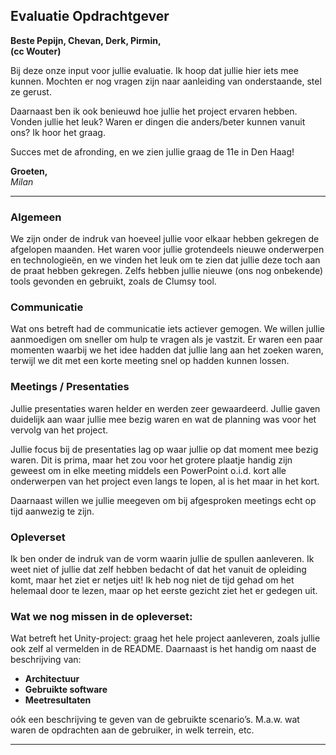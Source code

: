 ## Evaluatie Opdrachtgever

**Beste Pepijn, Chevan, Derk, Pirmin,**  
**(cc Wouter)**

Bij deze onze input voor jullie evaluatie. Ik hoop dat jullie hier iets mee kunnen. Mochten er nog vragen zijn naar aanleiding van onderstaande, stel ze gerust.

Daarnaast ben ik ook benieuwd hoe jullie het project ervaren hebben. Vonden jullie het leuk? Waren er dingen die anders/beter kunnen vanuit ons? Ik hoor het graag.

Succes met de afronding, en we zien jullie graag de 11e in Den Haag!

**Groeten,**  
*Milan*

---

### **Algemeen**
We zijn onder de indruk van hoeveel jullie voor elkaar hebben gekregen de afgelopen maanden. Het waren voor jullie grotendeels nieuwe onderwerpen en technologieën, en we vinden het leuk om te zien dat jullie deze toch aan de praat hebben gekregen. Zelfs hebben jullie nieuwe (ons nog onbekende) tools gevonden en gebruikt, zoals de Clumsy tool.

### **Communicatie**
Wat ons betreft had de communicatie iets actiever gemogen. We willen jullie aanmoedigen om sneller om hulp te vragen als je vastzit. Er waren een paar momenten waarbij we het idee hadden dat jullie lang aan het zoeken waren, terwijl we dit met een korte meeting snel op hadden kunnen lossen.

### **Meetings / Presentaties**
Jullie presentaties waren helder en werden zeer gewaardeerd. Jullie gaven duidelijk aan waar jullie mee bezig waren en wat de planning was voor het vervolg van het project. 

Jullie focus bij de presentaties lag op waar jullie op dat moment mee bezig waren. Dit is prima, maar het zou voor het grotere plaatje handig zijn geweest om in elke meeting middels een PowerPoint o.i.d. kort alle onderwerpen van het project even langs te lopen, al is het maar in het kort. 

Daarnaast willen we jullie meegeven om bij afgesproken meetings echt op tijd aanwezig te zijn.

### **Opleverset**
Ik ben onder de indruk van de vorm waarin jullie de spullen aanleveren. Ik weet niet of jullie dat zelf hebben bedacht of dat het vanuit de opleiding komt, maar het ziet er netjes uit! Ik heb nog niet de tijd gehad om het helemaal door te lezen, maar op het eerste gezicht ziet het er gedegen uit.

### **Wat we nog missen in de opleverset:**
Wat betreft het Unity-project: graag het hele project aanleveren, zoals jullie ook zelf al vermelden in de README. 
Daarnaast is het handig om naast de beschrijving van:
- **Architectuur**
- **Gebruikte software**
- **Meetresultaten**

oók een beschrijving te geven van de gebruikte scenario’s. M.a.w. wat waren de opdrachten aan de gebruiker, in welk terrein, etc.

---
